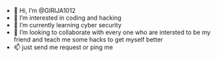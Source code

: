- 👋 Hi, I’m @GIRIJA1012
- 👀 I’m interested in coding and hacking
- 🌱 I’m currently learning cyber security
- 💞️ I’m looking to collaborate with every one who are intersted to be my friend and teach me some hacks to get myself better
- 📫 just send me request or ping me  

<!---
GIRIJA1012/GIRIJA1012 is a ✨ special ✨ repository because its `README.md` (this file) appears on your GitHub profile.
You can click the Preview link to take a look at your changes.
--->
